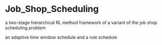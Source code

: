 # Job_Shop_Scheduling
a two-stage hierarchical RL method framework of a variant of the job shop scheduling problem

an adaptive time window schedule and a rule schedule


